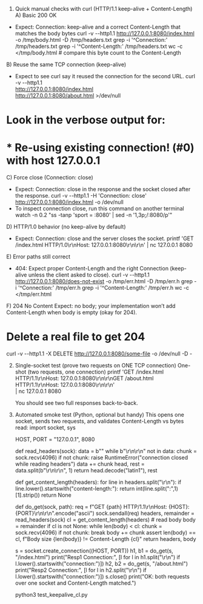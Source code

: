1) Quick manual checks with curl (HTTP/1.1 keep-alive + Content-Length)
A) Basic 200 OK
- Expect: Connection: keep-alive and a correct Content-Length that matches the body bytes
curl -v --http1.1 http://127.0.0.1:8080/index.html -o /tmp/body.html -D /tmp/headers.txt
grep -i '^Connection:' /tmp/headers.txt
grep -i '^Content-Length:' /tmp/headers.txt
wc -c </tmp/body.html            # compare this byte count to the Content-Length

B) Reuse the same TCP connection (keep-alive)
- Expect to see curl say it reused the connection for the second URL.
curl -v --http1.1 \
  http://127.0.0.1:8080/index.html \
  http://127.0.0.1:8080/about.html >/dev/null
# Look in the verbose output for:
#   * Re-using existing connection! (#0) with host 127.0.0.1

C) Force close (Connection: close)
- Expect: Connection: close in the response and the socket closed after the response.
	curl -v --http1.1 -H 'Connection: close' http://127.0.0.1:8080/index.html -o /dev/null
- To inspect connection close, run this command on another terminal
	watch -n 0.2 "ss -tanp 'sport = :8080' | sed -n '1,3p;/:8080/p'"


D) HTTP/1.0 behavior (no keep-alive by default)
- Expect: Connection: close and the server closes the socket.
printf 'GET /index.html HTTP/1.0\r\nHost: 127.0.0.1:8080\r\n\r\n' | nc 127.0.0.1 8080

E) Error paths still correct
- 404: Expect proper Content-Length and the right Connection (keep-alive unless the client asked to close).
curl -v --http1.1 http://127.0.0.1:8080/does-not-exist -o /tmp/err.html -D /tmp/err.h
grep -i '^Connection:' /tmp/err.h
grep -i '^Content-Length:' /tmp/err.h
wc -c </tmp/err.html

F) 204 No Content
Expect: no body; your implementation won’t add Content-Length when body is empty (okay for 204).
# Delete a real file to get 204
curl -v --http1.1 -X DELETE http://127.0.0.1:8080/some-file -o /dev/null -D -


2) Single-socket test (prove two requests on ONE TCP connection)
	One-shot (two requests, one connection)
		printf 'GET /index.html HTTP/1.1\r\nHost: 127.0.0.1:8080\r\n\r\nGET /about.html HTTP/1.1\r\nHost: 127.0.0.1:8080\r\n\r\n' \
		| nc 127.0.0.1 8080

	You should see two full responses back-to-back.

3) Automated smoke test (Python, optional but handy)
This opens one socket, sends two requests, and validates Content-Length vs bytes read:
	import socket, sys

	HOST, PORT = "127.0.0.1", 8080

	def read_headers(sock):
		data = b""
		while b"\r\n\r\n" not in data:
			chunk = sock.recv(4096)
			if not chunk:
				raise RuntimeError("connection closed while reading headers")
			data += chunk
		head, rest = data.split(b"\r\n\r\n", 1)
		return head.decode("latin1"), rest

	def get_content_length(headers):
		for line in headers.split("\r\n"):
			if line.lower().startswith("content-length:"):
				return int(line.split(":",1)[1].strip())
		return None

	def do_get(sock, path):
		req = f"GET {path} HTTP/1.1\r\nHost: {HOST}:{PORT}\r\n\r\n".encode("ascii")
		sock.sendall(req)
		headers, remainder = read_headers(sock)
		cl = get_content_length(headers)
		# read body
		body = remainder
		if cl is not None:
			while len(body) < cl:
				chunk = sock.recv(4096)
				if not chunk:
					break
				body += chunk
			assert len(body) == cl, f"Body size {len(body)} != Content-Length {cl}"
		return headers, body

	s = socket.create_connection((HOST, PORT))
	h1, b1 = do_get(s, "/index.html")
	print("Resp1 Connection:", [l for l in h1.split("\r\n") if l.lower().startswith("connection:")])
	h2, b2 = do_get(s, "/about.html")
	print("Resp2 Connection:", [l for l in h2.split("\r\n") if l.lower().startswith("connection:")])
	s.close()
	print("OK: both requests over one socket and Content-Length matched.")

	python3 test_keepalive_cl.py


